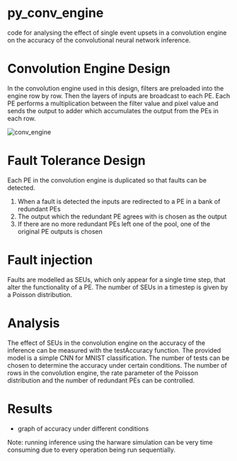 # py_conv_engine
code for analysing the effect of single event upsets in a convolution engine on the accuracy of the convolutional neural network inference.

# Convolution Engine Design
In the convolution engine used in this design, filters are preloaded into the engine row by row. Then the layers of inputs are broadcast to each PE. Each PE performs a multiplication between the filter value and pixel value and sends the output to adder which accumulates the output from the PEs in each row. 

![conv_engine](https://user-images.githubusercontent.com/8210731/145269247-fe16a1ad-f258-41fc-990c-fd52d06e90df.png)

# Fault Tolerance Design 
Each PE in the convolution engine is duplicated so that faults can be detected.
1. When a fault is detected the inputs are redirected to a PE in a bank of redundant PEs
2. The output which the redundant PE agrees with is chosen as the output
3. If there are no more redundant PEs left one of the pool, one of the original PE outputs is chosen

# Fault injection
Faults are modelled as SEUs, which only appear for a single time step, that alter the functionality of a PE. The number of SEUs in a timestep is given by a Poisson distribution.

# Analysis 
The effect of SEUs in the convolution engine on the accuracy of the inference can be measured with the testAccuracy function. The provided model is a simple CNN for MNIST classification. The number of tests can be chosen to determine the accuracy under certain conditions. The number of rows in the convolution engine, the rate parameter of the Poisson distribution and the number of redundant PEs can be controlled.

# Results 
- graph of accuracy under different conditions 

Note: running inference using the harware simulation can be very time consuming due to every operation being run sequentially.
